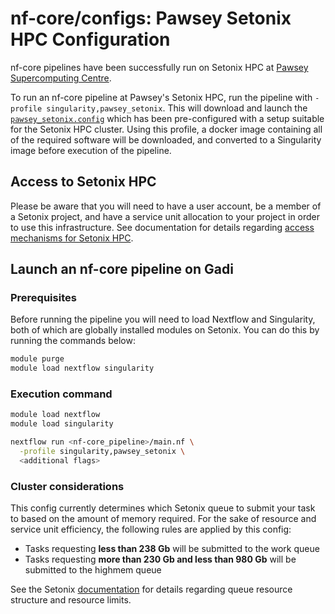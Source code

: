# nf-core/configs: Pawsey Setonix HPC Configuration

nf-core pipelines have been successfully run on Setonix HPC at [Pawsey Supercomputing Centre](https://pawsey.org.au/).

To run an nf-core pipeline at Pawsey's Setonix HPC, run the pipeline with `-profile singularity,pawsey_setonix`. This will download and launch the [`pawsey_setonix.config`](../conf/pawsey_setonix.config) which has been pre-configured with a setup suitable for the Setonix HPC cluster. Using this profile, a docker image containing all of the required software will be downloaded, and converted to a Singularity image before execution of the pipeline.

## Access to Setonix HPC

Please be aware that you will need to have a user account, be a member of a Setonix project, and have a service unit allocation to your project in order to use this infrastructure. See documentation for details regarding [access mechanisms for Setonix HPC](https://support.pawsey.org.au/documentation/display/US/Requesting+Access+to+Pawsey+Supercomputers).

## Launch an nf-core pipeline on Gadi

### Prerequisites

Before running the pipeline you will need to load Nextflow and Singularity, both of which are globally installed modules on Setonix. You can do this by running the commands below:

```bash
module purge
module load nextflow singularity
```

### Execution command

```bash
module load nextflow
module load singularity

nextflow run <nf-core_pipeline>/main.nf \
  -profile singularity,pawsey_setonix \
  <additional flags>
```

### Cluster considerations

This config currently determines which Setonix queue to submit your task to based on the amount of memory required. For the sake of resource and service unit efficiency, the following rules are applied by this config:

- Tasks requesting **less than 238 Gb** will be submitted to the work queue
- Tasks requesting **more than 230 Gb and less than 980 Gb** will be submitted to the highmem queue

See the Setonix [documentation](https://support.pawsey.org.au/documentation/pages/viewpage.action?pageId=121479736#RunningJobsonSetonix-Overview) for details regarding queue resource structure and resource limits.

